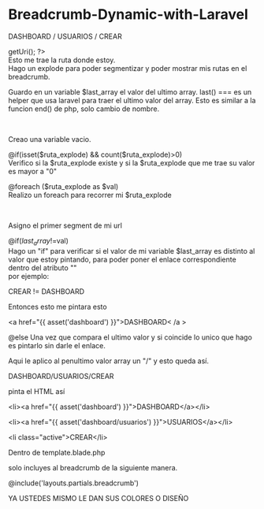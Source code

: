 # Breadcrumb-Dynamic-with-Laravel

DASHBOARD / USUARIOS / CREAR

<?php $uri= Route::current()->getUri(); ?>
<br>
Esto me trae la ruta donde estoy.

<?phph $ruta_explode = explode('/',$uri); ?>
<br>
Hago un explode para poder segmentizar y poder mostrar mis rutas en el breadcrumb.

<?php $last_array = last($ruta_explode); ?><br>
Guardo en un variable $last_array el valor del ultimo array.
last() === es un helper que usa laravel para traer el ultimo valor del array.
Esto es similar a la funcion end() de php, solo cambio de nombre.

<?php $val_url = ''?><br>
Creao una variable vacio.

@if(isset($ruta_explode) && count($ruta_explode)>0)<br>
Verifico si la $ruta_explode existe y si la $ruta_explode que me trae su valor es mayor a "0"

@foreach ($ruta_explode as $val)<br>
Realizo un foreach para recorrer mi $ruta_explode

<?php $val_url .= $val ?><br>
Asigno el primer segment de mi url

@if($last_array!=$val)<br>
Hago un "if" para verificar si el valor de mi variable $last_array es distinto al valor que estoy pintando, para poder poner el enlace correspondiente dentro del atributo "<a>"<br>
por ejemplo:<br>

CREAR != DASHBOARD

Entonces esto me pintara esto

&lt;a href="{{ asset('dashboard') }}"&gt;DASHBOARD&lt; /a &gt;

@else
Una vez que compara el ultimo valor y si coincide lo unico que hago es pintarlo sin darle el enlace.

<?php $val_url .= '/'?>


Aqui le aplico al penultimo valor array un "/"
y esto queda así.

DASHBOARD/USUARIOS/CREAR

pinta el HTML así



&lt;li&gt;&lt;a href="{{ asset('dashboard') }}"&gt;DASHBOARD&lt;/a&gt;&lt;/li&gt;


&lt;li&gt;&lt;a href="{{ asset('dashboard/usuarios') }}"&gt;USUARIOS&lt;/a&gt;&lt;/li&gt;


&lt;li class="active"&gt;CREAR&lt;/li&gt;


Dentro de template.blade.php


solo incluyes al breadcrumb de la siguiente manera.


@include('layouts.partials.breadcrumb')

YA USTEDES MISMO LE DAN SUS COLORES O DISEÑO